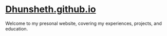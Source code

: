 # [Dhunsheth.github.io](https://dhunsheth.github.io/)

Welcome to my presonal website, covering my experiences, projects, and education. 